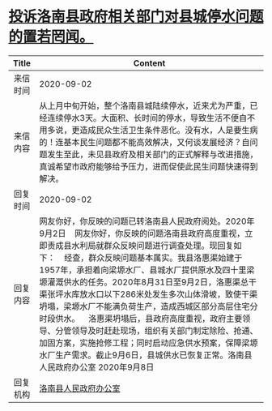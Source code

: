# <a href="http://www.shangluo.gov.cn/zmhd/ldxxxx.jsp?urltype=leadermail.LeaderMailContentUrl&wbtreeid=1112&leadermailid=6400">投诉洛南县政府相关部门对县城停水问题的置若罔闻。</a>
|Title|Content|
|:---:|---|
|来信时间|2020-09-02|
|来信内容|从上月中旬开始，整个洛南县城陆续停水，近来尤为严重，已经连续停水3天。大面积、长时间的停水，导致生活不便自不用多说，更造成民众生活卫生条件恶化。没有水，人是要生病的！连基本民生问题都不能高效解决，又何谈发展经济？自问题发生至此，未见县政府及相关部门的正式解释与改进措施，真诚希望市政府能够给予压力，进而促使此民生问题快速得到解决。|
|回复时间|2020-09-02|
|回复内容|网友你好，你反映的问题已转洛南县人民政府阅处。2020年9月2日    网友你好，你反映的问题洛南县政府高度重视，立即责成县水利局就群众反映问题进行调查处理。现回复如下：    经查，群众反映问题基本属实。我县洛惠渠始建于1957年，承担着向梁塬水厂、县城水厂提供原水及四十里梁塬灌溉供水的任务。2020年8月31日至9月2日，洛惠渠总干渠张坪水库放水口以下286米处发生多次山体滑坡，致使干渠坍塌，梁塬水厂不能满负荷生产，造成西城区部分高层住宅分时段供水。    洛惠渠坍塌后，县政府高度重视，政府主要领导、分管领导及时赶赴现场，组织有关部门制定除险、抢通、加固方案，实施抢修工程；同时启动应急供水预案，保障梁塬水厂生产需求。截止9月6日，县城供水已恢复正常。洛南县人民政府办公室 2020年9月8日|
|回复机构|<a href="../../categories/agencies/洛南县人民政府办公室.md">洛南县人民政府办公室</a>|
